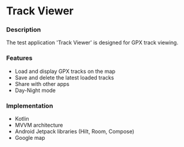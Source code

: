 # Track Viewer

### Description
The test application 'Track Viewer' is designed for GPX track viewing.

### Features
- Load and display GPX tracks on the map
- Save and delete the latest loaded tracks
- Share with other apps
- Day-Night mode

### Implementation
- Kotlin
- MVVM architecture
- Android Jetpack libraries (Hilt, Room, Compose)
- Google map
